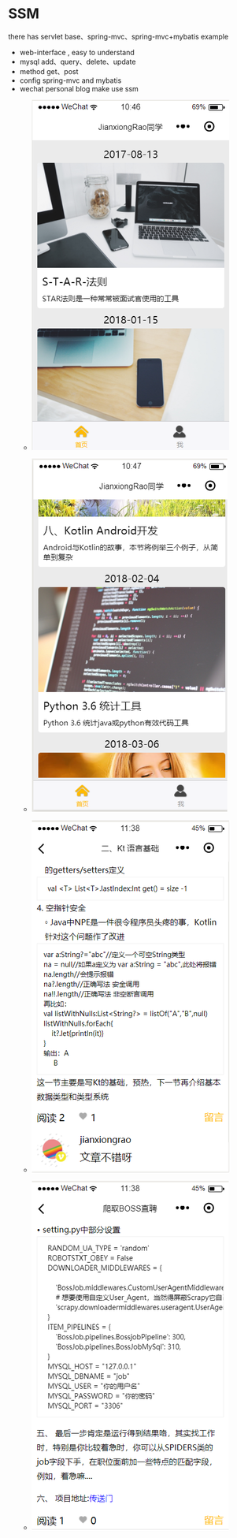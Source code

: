 # SSM
there has servlet base、spring-mvc、spring-mvc+mybatis example
* web-interface , easy to understand
* mysql add、query、delete、update
* method  get、post
* config spring-mvc and mybatis
* wechat personal blog make use ssm
	* ![](/screenshot/1.PNG)
	
	* ![](/screenshot/2.PNG)
	
	* ![](/screenshot/4.PNG)
	
	* ![](/screenshot/6.PNG)
